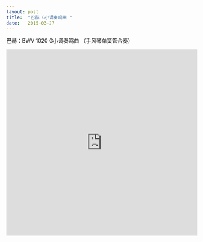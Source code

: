 ```yaml
---
layout: post
title:  "巴赫 G小调奏鸣曲 "
date:   2015-03-27
---
```

巴赫：BWV 1020 G小调奏鸣曲 （手风琴单簧管合奏）

<div style="text-align:center">
<iframe height=498 width=510 src="http://player.youku.com/embed/XNzU5MTA3OTc2" frameborder=0 allowfullscreen></iframe>
</div>